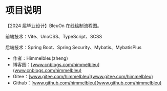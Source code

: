 # 项目说明

【2024 届毕业设计】BleuOn 在线绘制流程图。

前端技术：Vite、UnoCSS、TypeScript、SCSS

后端技术：Spring Boot、Spring Security、Mybatis、MybatisPlus

- 作者：Himmelbleu(zheng)
- 博客园：[www.cnblogs.com/himmelbleu](www.cnblogs.com/himmelbleu)
- Gitee：[www.gitee.com/himmelbleu](www.gitee.com/himmelbleu)
- Github：[www.github.com/himmelbleu](www.github.com/himmelbleu)
